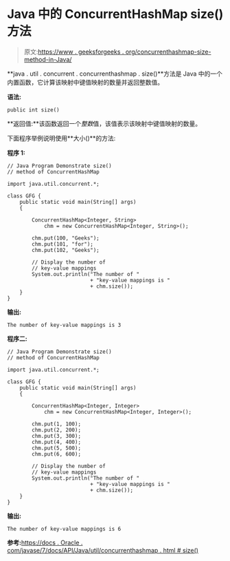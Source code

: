 # Java 中的 ConcurrentHashMap size()方法

> 原文:[https://www . geeksforgeeks . org/concurrenthashmap-size-method-in-Java/](https://www.geeksforgeeks.org/concurrenthashmap-size-method-in-java/)

**java . util . concurrent . concurrenthashmap . size()**方法是 Java 中的一个内置函数，它计算该映射中键值映射的数量并返回整数值。

**语法:**

```
public int size()
```

**返回值:**该函数返回一个*整数*值，该值表示该映射中键值映射的数量。

下面程序举例说明使用**大小()**的方法:

**程序 1:**

```
// Java Program Demonstrate size()
// method of ConcurrentHashMap

import java.util.concurrent.*;

class GFG {
    public static void main(String[] args)
    {

        ConcurrentHashMap<Integer, String>
            chm = new ConcurrentHashMap<Integer, String>();

        chm.put(100, "Geeks");
        chm.put(101, "for");
        chm.put(102, "Geeks");

        // Display the number of
        // key-value mappings
        System.out.println("The number of "
                           + "key-value mappings is "
                           + chm.size());
    }
}
```

**输出:**

```
The number of key-value mappings is 3

```

**程序二:**

```
// Java Program Demonstrate size()
// method of ConcurrentHashMap

import java.util.concurrent.*;

class GFG {
    public static void main(String[] args)
    {

        ConcurrentHashMap<Integer, Integer>
            chm = new ConcurrentHashMap<Integer, Integer>();

        chm.put(1, 100);
        chm.put(2, 200);
        chm.put(3, 300);
        chm.put(4, 400);
        chm.put(5, 500);
        chm.put(6, 600);

        // Display the number of
        // key-value mappings
        System.out.println("The number of "
                           + "key-value mappings is "
                           + chm.size());
    }
}
```

**输出:**

```
The number of key-value mappings is 6

```

**参考:**[https://docs . Oracle . com/javase/7/docs/API/Java/util/concurrenthashmap . html # size()](https://docs.oracle.com/javase/7/docs/api/java/util/concurrent/ConcurrentHashMap.html#size())